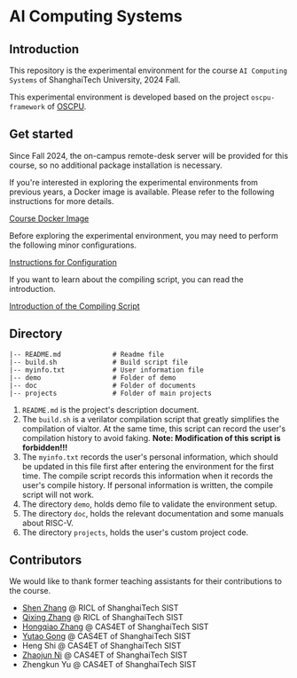 # AI Computing Systems
## Introduction
This repository is the experimental environment for the course `AI Computing Systems` of ShanghaiTech University, 2024 Fall.

This experimental environment  is developed based on the project `oscpu-framework` of [OSCPU](https://github.com/OSCPU).

## Get started
Since Fall 2024, the on-campus remote-desk server will be provided for this course, so no additional package installation is necessary. 

If you're interested in exploring the experimental environments from previous years, a Docker image is available. Please refer to the following instructions for more details.

[Course Docker Image](https://github.com/ColsonZhang/EE219-ICS/blob/2022/doc/tutorial/manual-2.md)

Before exploring the experimental environment, you may need to perform the following minor configurations.

[Instructions for Configuration](doc/manual_1.md)

If you want to learn about the compiling script, you can read the introduction.

[Introduction of the Compiling Script](doc/manual_2.md)

## Directory
```
|-- README.md             # Readme file
|-- build.sh              # Build script file
|-- myinfo.txt            # User information file
|-- demo                  # Folder of demo
|-- doc                   # Folder of documents
|-- projects              # Folder of main projects
```
1. `README.md` is the project's description document.
2. The `build.sh` is a verilator compilation script that greatly simplifies the compilation of vialtor. At the same time, this script can record the user's compilation history to avoid faking. **Note: Modification of this script is forbidden!!!**
3. The `myinfo.txt` records the user's personal information, which should be updated in this file first after entering the environment for the first time. The compile script records this information when it records the user's compile history. If personal information is written, the compile script will not work.
4. The directory `demo`, holds demo file to validate the environment setup.
5. The directory `doc`,  holds the relevant documentation and some manuals about RISC-V.
6. The directory `projects`, holds the user's custom project code.
## Contributors
We would like to thank former teaching assistants for their contributions to the course.
* [Shen Zhang](https://github.com/ColsonZhang) @ RICL of ShanghaiTech SIST
* [Qixing Zhang](https://github.com/qixingzhang) @ RICL of ShanghaiTech SIST
* [Hongqiao Zhang](https://github.com/zhanghq2) @ CAS4ET of ShanghaiTech SIST
* [Yutao Gong](https://github.com/gongyt1112) @ CAS4ET of ShanghaiTech SIST
* Heng Shi @ CAS4ET of ShanghaiTech SIST
* [Zhaojun Ni](https://github.com/RealJustinNi) @ CAS4ET of ShanghaiTech SIST
* Zhengkun Yu @ CAS4ET of ShanghaiTech SIST
